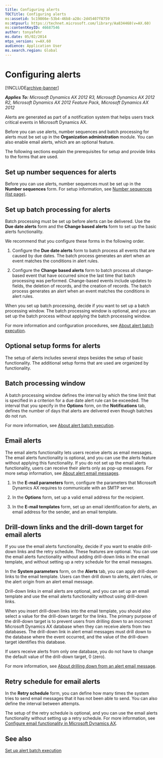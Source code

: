 ```yaml
---
title: Configuring alerts
TOCTitle: Configuring alerts
ms:assetid: 5c19866e-53b4-46b8-a28c-2d45407f8759
ms:mtpsurl: https://technet.microsoft.com/library/Aa834468(v=AX.60)
ms:contentKeyID: 46687546
author: tonyafehr
ms.date: 05/02/2014
mtps_version: v=AX.60
audience: Application User
ms.search.region: Global
---
```


# Configuring alerts 


[!INCLUDE[archive-banner](includes/archive-banner.md)]


_**Applies To:** Microsoft Dynamics AX 2012 R3, Microsoft Dynamics AX 2012 R2, Microsoft Dynamics AX 2012 Feature Pack, Microsoft Dynamics AX 2012_

Alerts are generated as part of a notification system that helps users track critical events in Microsoft Dynamics AX.

Before you can use alerts, number sequences and batch processing for alerts must be set up in the **Organization administration** module. You can also enable email alerts, which are an optional feature.

The following sections explain the prerequisites for setup and provide links to the forms that are used.

## Set up number sequences for alerts

Before you can use alerts, number sequences must be set up in the **Number sequences** form. For setup information, see [Number sequences (list page)](https://technet.microsoft.com/library/aa600321\(v=ax.60\)).

## Set up batch processing for alerts

Batch processing must be set up before alerts can be delivered. Use the **Due date alerts** form and the **Change based alerts** form to set up the basic alerts functionality.

We recommend that you configure these forms in the following order.

1.  Configure the **Due date alerts** form to batch process all events that are caused by due dates. The batch process generates an alert when an event matches the conditions in alert rules.

2.  Configure the **Change based alerts** form to batch process all change-based event that have occurred since the last time that batch processing was performed. Change-based events include updates to fields, the deletion of records, and the creation of records. The batch process generates an alert when an event matches the conditions in alert rules.

When you set up batch processing, decide if you want to set up a batch processing window. The batch processing window is optional, and you can set up the batch process without applying the batch processing window.

For more information and configuration procedures, see [About alert batch execution](about-alert-batch-execution.md).

## Optional setup forms for alerts

The setup of alerts includes several steps besides the setup of basic functionality. The additional setup forms that are used are organized by functionality.

## Batch processing window

A batch processing window defines the interval by which the time limit that is specified in a criterion for a due date alert rule can be exceeded. The interval that you specify in the **Options** form, on the **Notifications** tab, defines the number of days that alerts are delivered even though batches do not run.

For more information, see [About alert batch execution](about-alert-batch-execution.md).

## Email alerts

The email alerts functionality lets users receive alerts as email messages. The email alerts functionality is optional, and you can use the alerts feature without applying this functionality. If you do not set up the email alerts functionality, users can receive their alerts only as pop-up messages. For more setup information, see [About alert email messages](about-alert-email-messages.md).

1.  In the **E-mail parameters** form, configure the parameters that Microsoft Dynamics AX requires to communicate with an SMTP server.

2.  In the **Options** form, set up a valid email address for the recipient.

3.  In the **E-mail templates** form, set up an email identification for alerts, an email address for the sender, and an email template.

## Drill-down links and the drill-down target for email alerts

If you use the email alerts functionality, decide if you want to enable drill-down links and the retry schedule. These features are optional. You can use the email alerts functionality without adding drill-down links in the email template, and without setting up a retry schedule for the email messages.

In the **System parameters** form, on the **Alerts** tab, you can apply drill-down links to the email template. Users can then drill down to alerts, alert rules, or the alert origin from an alert email message.

Drill-down links in email alerts are optional, and you can set up an email template and use the email alerts functionality without using drill-down links.

When you insert drill-down links into the email template, you should also select a value for the drill-down target for the links. The primary purpose of the drill-down target is to prevent users from drilling down to an incorrect Microsoft Dynamics AX database when they can receive alerts from two databases. The drill-down link in alert email messages must drill down to the database where the event occurred, and the value of the drill-down target identifies this database.

If users receive alerts from only one database, you do not have to change the default value of the drill-down target, 0 (zero).

For more information, see [About drilling down from an alert email message](about-drilling-down-from-an-alert-email-message.md).

## Retry schedule for email alerts

In the **Retry schedule** form, you can define how many times the system tries to send email messages that it has not been able to send. You can also define the interval between attempts.

The setup of the retry schedule is optional, and you can use the email alerts functionality without setting up a retry schedule. For more information, see [Configure email functionality in Microsoft Dynamics AX](configure-email-functionality-in-microsoft-dynamics-ax.md).

## See also

[Set up alert batch execution](set-up-alert-batch-execution.md)

  


